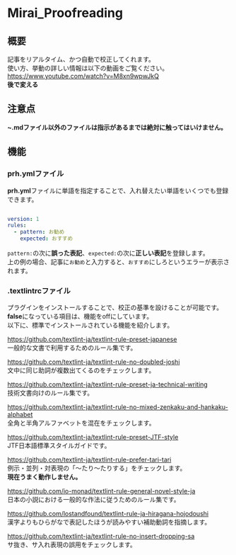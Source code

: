 # Mirai_Proofreading

## 概要

記事をリアルタイム、かつ自動で校正してくれます。  
使い方、挙動の詳しい情報は以下の動画をご覧ください。  
https://www.youtube.com/watch?v=M8xn9wpwJkQ  
**後で変える**  

## 注意点  

**~.mdファイル以外のファイルは指示があるまでは絶対に触ってはいけません。**

## 機能

### prh.ymlファイル

**prh.yml**ファイルに単語を指定することで、入れ替えたい単語をいくつでも登録できます。

```txt:prh.yml

version: 1
rules:
  - pattern: お勧め
    expected: おすすめ
```

``pattern:``の次に**誤った表記**、``expected:``の次に**正しい表記**を登録します。  
上の例の場合、記事に``お勧め``と入力すると、``おすすめ``にしろというエラーが表示されます。
  
  
  
### .textlintrcファイル

プラグインをインストールすることで、校正の基準を設けることが可能です。  
**false**になっている項目は、機能をoffにしています。  
以下に、標準でインストールされている機能を紹介します。  
  
https://github.com/textlint-ja/textlint-rule-preset-japanese  
一般的な文書で利用するためのルール集です。  
  
https://github.com/textlint-ja/textlint-rule-no-doubled-joshi  
文中に同じ助詞が複数出てくるのをチェックします。  
  
https://github.com/textlint-ja/textlint-rule-preset-ja-technical-writing  
技術文書向けのルール集です。
  
https://github.com/textlint-ja/textlint-rule-no-mixed-zenkaku-and-hankaku-alphabet  
全角と半角アルファベットを混在をチェックします。  
  
https://github.com/textlint-ja/textlint-rule-preset-JTF-style  
JTF日本語標準スタイルガイドです。
  
https://github.com/textlint-ja/textlint-rule-prefer-tari-tari  
例示・並列・対表現の「〜たり〜たりする」をチェックします。  
**現在うまく動作しません。**  
  
https://github.com/io-monad/textlint-rule-general-novel-style-ja  
日本の小説における一般的な作法に従うためのルール集です。  
  
https://github.com/lostandfound/textlint-rule-ja-hiragana-hojodoushi  
漢字よりもひらがなで表記したほうが読みやすい補助動詞を指摘します。  
  
https://github.com/textlint-ja/textlint-rule-no-insert-dropping-sa  
サ抜き、サ入れ表現の誤用をチェックします。
